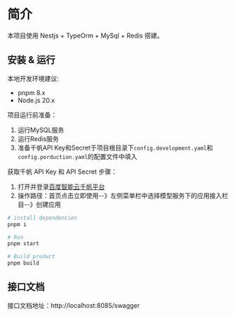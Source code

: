 # 简介

本项目使用 Nestjs + TypeOrm + MySql + Redis 搭建。


## 安装 & 运行

本地开发环境建议:

- pnpm 8.x
- Node.js 20.x

项目运行前准备：

1. 运行MySQL服务
2. 运行Redis服务
3. 准备千帆API Key和Secret于项目根目录下`config.development.yaml`和`config.porduction.yaml`的配置文件中填入


获取千帆 API Key 和 API Secret 步骤：

1. 打开并登录[百度智能云千帆平台](https://qianfan.cloud.baidu.com)
2. 操作路径：首页点击立即使用--》左侧菜单栏中选择模型服务下的应用接入栏目--》创建应用


```sh
# install dependencies
pnpm i

# Run
pnpm start

# Build product
pnpm build

```

## 接口文档

接口文档地址：http://localhost:8085/swagger
